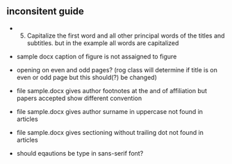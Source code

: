 
inconsitent guide
---
 * 5. Capitalize the first word and all other principal words of the titles and subtitles.
   but in the example all words are capitalized
 
 * sample docx
   caption of figure is not assaigned to figure

 * opening on even and odd pages?
   (rog class will determine if title is on even or odd page but this should(?) be changed)

 * file sample.docx gives author footnotes at the and of affiliation
   but papers accepted show different convention

 * file sample.docx gives author surname in uppercase
   not found in articles

 * file sample.docx gives sectioning without trailing dot
   not found in articles
 
 * should eqautions be type in sans-serif font?
  
